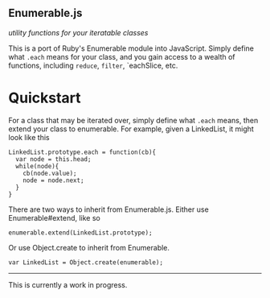 Enumerable.js
-------------

*utility functions for your iteratable classes*

This is a port of Ruby's Enumerable module into JavaScript. Simply define what `.each` means for your class, and you gain access to a wealth of functions, including `reduce`, `filter`, `eachSlice, etc.

Quickstart
==========

For a class that may be iterated over, simply define what `.each` means, then extend your class to enumerable. For example, given a LinkedList, it might look like this

````
LinkedList.prototype.each = function(cb){
  var node = this.head;
  while(node){
    cb(node.value);
    node = node.next;
  }
}
````

There are two ways to inherit from Enumerable.js. Either use Enumerable#extend, like so

`enumerable.extend(LinkedList.prototype);`

Or use Object.create to inherit from Enumerable.

`var LinkedList = Object.create(enumerable);`

---

This is currently a work in progress.